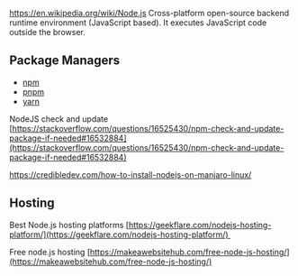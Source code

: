 https://en.wikipedia.org/wiki/Node.js
Cross-platform open-source backend runtime environment (JavaScript based). It executes JavaScript code outside the browser.

## Package Managers
- [npm](js-node-npm.md)
- [pnpm](js-node-pnpm.md)
- [yarn](js-node-yarn.md)


NodeJS check and update [https://stackoverflow.com/questions/16525430/npm-check-and-update-package-if-needed#16532884](https://stackoverflow.com/questions/16525430/npm-check-and-update-package-if-needed#16532884)

https://credibledev.com/how-to-install-nodejs-on-manjaro-linux/

## Hosting

Best Node.js hosting platforms [https://geekflare.com/nodejs-hosting-platform/](https://geekflare.com/nodejs-hosting-platform/) 

Free node.js hosting [https://makeawebsitehub.com/free-node-js-hosting/](https://makeawebsitehub.com/free-node-js-hosting/)